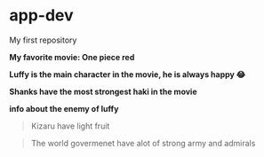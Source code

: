 # app-dev
My first repository

**My favorite movie: One piece red**

**Luffy is the main character in the movie, he is always happy :joy:**

**Shanks have the most strongest haki in the movie**

**info about the enemy of luffy**

> Kizaru have light fruit

> The world govermenet have alot of strong army and admirals
